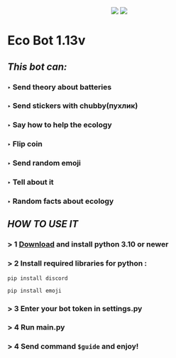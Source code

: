 </p>
<p align="center">
 </a>
 <img src="https://img.shields.io/badge/PYTHON-3.10%20%7C%203.11%20%7C%203.12-blue?style=for-the-badge&logo=python">
  </a>
 <img src="https://img.shields.io/badge/DISCORD-BOT-9cf?style=for-the-badge&logo=discord">
</p>
</p>

# Eco Bot 1.13v
##   *This bot can:*
### ‣ Send theory about batteries
### ‣ Send stickers with chubby(пухлик)
### ‣ Say how to help the ecology
### ‣ Flip coin
### ‣ Send random emoji
### ‣ Tell about it
### ‣ Random facts about ecology
## ***HOW TO USE IT***
### > 1 [Download](https://www.python.org/downloads/) and install python 3.10 or newer
### > 2 Install required libraries for python : 
```shell
pip install discord

pip install emoji 
```
### > 3 Enter your bot token in settings.py
### > 4 Run main.py
### > 4 Send command `$guide` and enjoy!

<!-- 
</p>
<p align="left">
 </a>
 <img src="https://img.shields.io/pypi/pyversions/so-vits-svc-fork.svg?style=flat-square&logo=python&amp;logoColor=fff" alt="Supported Python versions">
</p>
--!>

